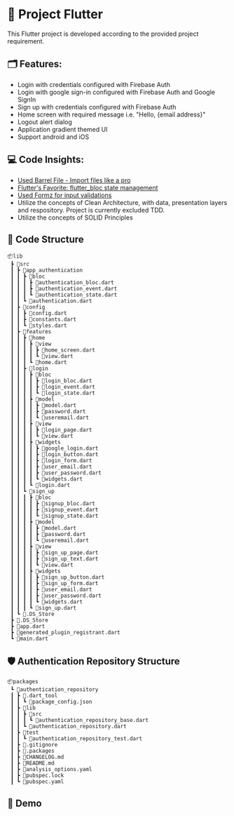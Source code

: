
# 🎯 Project Flutter 

This Flutter project is developed according to the provided project requirement. 

## 🗂 Features:

- Login with credentials configured with Firebase Auth
- Login with google sign-in configured with Firebase Auth and Google SignIn
- Sign up with credentials configured with Firebase Auth
- Home screen with required message i.e. "Hello, {email address}"
- Logout alert dialog
- Application gradient themed UI
- Support android and iOS

## 💻 Code Insights:

- [Used Barrel File - Import files like a pro](https://marketplace.visualstudio.com/items?itemName=miquelddg.dart-barrel-file-generator&ssr=false#overview)
- [Flutter's Favorite: flutter_bloc state management](https://pub.dev/packages/flutter_bloc)
- [Used Formz for input validations](https://pub.dev/packages/formz)
- Utilize the concepts of Clean Architecture, with data, presentation layers and respository. Project is currently excluded TDD.
- Utilize the concepts of SOLID Principles

## 🧮 Code Structure

```
📦lib
 ┣ 📂src
 ┃ ┣ 📂app_authentication
 ┃ ┃ ┣ 📂bloc
 ┃ ┃ ┃ ┣ 📜authentication_bloc.dart
 ┃ ┃ ┃ ┣ 📜authentication_event.dart
 ┃ ┃ ┃ ┗ 📜authentication_state.dart
 ┃ ┃ ┗ 📜authentication.dart
 ┃ ┣ 📂config
 ┃ ┃ ┣ 📜config.dart
 ┃ ┃ ┣ 📜constants.dart
 ┃ ┃ ┗ 📜styles.dart
 ┃ ┣ 📂features
 ┃ ┃ ┣ 📂home
 ┃ ┃ ┃ ┣ 📂view
 ┃ ┃ ┃ ┃ ┣ 📜home_screen.dart
 ┃ ┃ ┃ ┃ ┗ 📜view.dart
 ┃ ┃ ┃ ┗ 📜home.dart
 ┃ ┃ ┣ 📂login
 ┃ ┃ ┃ ┣ 📂bloc
 ┃ ┃ ┃ ┃ ┣ 📜login_bloc.dart
 ┃ ┃ ┃ ┃ ┣ 📜login_event.dart
 ┃ ┃ ┃ ┃ ┗ 📜login_state.dart
 ┃ ┃ ┃ ┣ 📂model
 ┃ ┃ ┃ ┃ ┣ 📜model.dart
 ┃ ┃ ┃ ┃ ┣ 📜password.dart
 ┃ ┃ ┃ ┃ ┗ 📜useremail.dart
 ┃ ┃ ┃ ┣ 📂view
 ┃ ┃ ┃ ┃ ┣ 📜login_page.dart
 ┃ ┃ ┃ ┃ ┗ 📜view.dart
 ┃ ┃ ┃ ┣ 📂widgets
 ┃ ┃ ┃ ┃ ┣ 📜google_login.dart
 ┃ ┃ ┃ ┃ ┣ 📜login_button.dart
 ┃ ┃ ┃ ┃ ┣ 📜login_form.dart
 ┃ ┃ ┃ ┃ ┣ 📜user_email.dart
 ┃ ┃ ┃ ┃ ┣ 📜user_password.dart
 ┃ ┃ ┃ ┃ ┗ 📜widgets.dart
 ┃ ┃ ┃ ┗ 📜login.dart
 ┃ ┃ ┗ 📂sign_up
 ┃ ┃ ┃ ┣ 📂bloc
 ┃ ┃ ┃ ┃ ┣ 📜signup_bloc.dart
 ┃ ┃ ┃ ┃ ┣ 📜signup_event.dart
 ┃ ┃ ┃ ┃ ┗ 📜signup_state.dart
 ┃ ┃ ┃ ┣ 📂model
 ┃ ┃ ┃ ┃ ┣ 📜model.dart
 ┃ ┃ ┃ ┃ ┣ 📜password.dart
 ┃ ┃ ┃ ┃ ┗ 📜useremail.dart
 ┃ ┃ ┃ ┣ 📂view
 ┃ ┃ ┃ ┃ ┣ 📜sign_up_page.dart
 ┃ ┃ ┃ ┃ ┣ 📜sign_up_text.dart
 ┃ ┃ ┃ ┃ ┗ 📜view.dart
 ┃ ┃ ┃ ┣ 📂widgets
 ┃ ┃ ┃ ┃ ┣ 📜sign_up_button.dart
 ┃ ┃ ┃ ┃ ┣ 📜sign_up_form.dart
 ┃ ┃ ┃ ┃ ┣ 📜user_email.dart
 ┃ ┃ ┃ ┃ ┣ 📜user_password.dart
 ┃ ┃ ┃ ┃ ┗ 📜widgets.dart
 ┃ ┃ ┃ ┗ 📜sign_up.dart
 ┃ ┗ 📜.DS_Store
 ┣ 📜.DS_Store
 ┣ 📜app.dart
 ┣ 📜generated_plugin_registrant.dart
 ┗ 📜main.dart
```

## 🛡 Authentication Repository Structure

```
📦packages
 ┗ 📂authentication_repository
 ┃ ┣ 📂.dart_tool
 ┃ ┃ ┗ 📜package_config.json
 ┃ ┣ 📂lib
 ┃ ┃ ┣ 📂src
 ┃ ┃ ┃ ┗ 📜authentication_repository_base.dart
 ┃ ┃ ┗ 📜authentication_repository.dart
 ┃ ┣ 📂test
 ┃ ┃ ┗ 📜authentication_repository_test.dart
 ┃ ┣ 📜.gitignore
 ┃ ┣ 📜.packages
 ┃ ┣ 📜CHANGELOG.md
 ┃ ┣ 📜README.md
 ┃ ┣ 📜analysis_options.yaml
 ┃ ┣ 📜pubspec.lock
 ┃ ┗ 📜pubspec.yaml

 ```

## 📱 Demo





